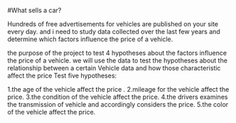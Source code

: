 #What sells a car?


Hundreds of free advertisements for vehicles are published on your site every day. and i need to study data collected over the last few years and determine which factors influence the price of a vehicle.

the purpose of the project to test 4 hypotheses about the factors influence the price of a vehicle. we will use the data to test the hypotheses about the relationship between a certain Vehicle data and how those characteristic affect the price Test five hypotheses:

1.the age of the vehicle affect the price .
2.mileage for the vehicle affect the price.
3.the condition of the vehicle affect the price.
4.the drivers examines the transmission of vehicle and accordingly considers the price.
5.the color of the vehicle affect the price.
